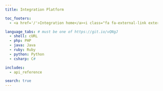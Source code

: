 ```yaml
---
title: Integration Platform

toc_footers:
  - <a href='/'>Integration home</a><i class="fa fa-external-link external_link" aria-hidden="true"></i>

language_tabs: # must be one of https://git.io/vQNgJ
  - shell: cURL
  - php: PHP
  - java: Java
  - ruby: Ruby
  - python: Python
  - csharp: C#

includes:
  - api_reference

search: true
---
```
















